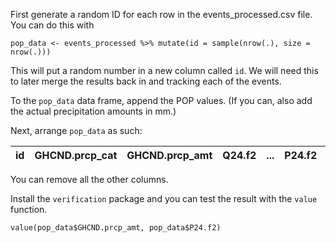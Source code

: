 First generate a random ID for each row in the events_processed.csv file.
You can do this with

```
pop_data <- events_processed %>% mutate(id = sample(nrow(.), size = nrow(.)))
```

This will put a random number in a new column called `id`. We will need this
to later merge the results back in and tracking each of the events.

To the `pop_data` data frame, append the POP values. (If you can, also add the actual precipitation amounts in mm.)

Next, arrange `pop_data` as such:

id | GHCND.prcp_cat | GHCND.prcp_amt | Q24.f2 | ... | P24.f2 | ...
---|----------------|----------------|--------|-----|--------|----

You can remove all the other columns.

Install the `verification` package and you can test the result with the `value` function.

```
value(pop_data$GHCND.prcp_amt, pop_data$P24.f2)
```

